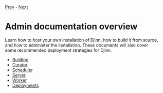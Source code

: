 [Prev](/api/variables) - [Next](/admin/building)

# Admin documentation overview

Learn how to host your own installation of Djinn, how to build it from source,
and how to administer the installation. These documents will also cover some
recommended deployment strategies for Djinn.

* [Building](/admin/building)
* [Curator](/admin/curator)
* [Scheduler](/admin/scheduler)
* [Server](/admin/server)
* [Worker](/admin/worker)
* [Deployments](/admin/deployments)
